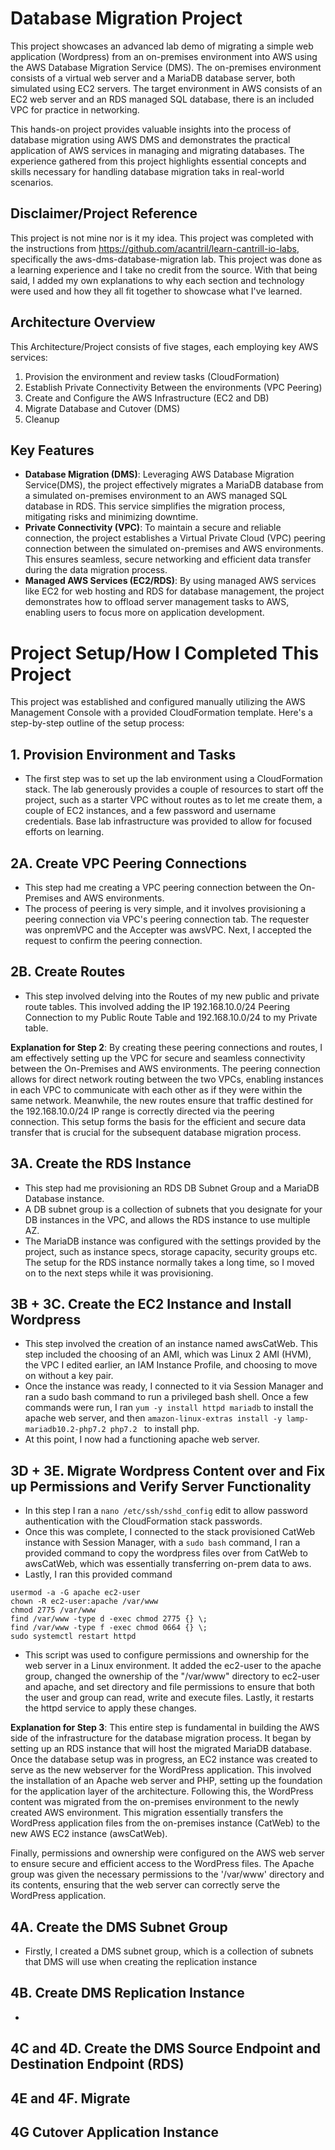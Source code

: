 # Database Migration Project
This project showcases an advanced lab demo of migrating a simple web application (Wordpress) from an on-premises environment into AWS using the AWS Database Migration Service (DMS). The on-premises environment consists of a virtual web server and a MariaDB database server, both simulated using EC2 servers. The target environment in AWS consists of an EC2 web server and an RDS managed SQL database, there is an included VPC for practice in networking. 

This hands-on project provides valuable insights into the process of database migration using AWS DMS and demonstrates the practical application of AWS services in managing and migrating databases. The experience gathered from this project highlights essential concepts and skills necessary for handling database migration taks in real-world scenarios.
## Disclaimer/Project Reference
This project is not mine nor is it my idea. This project was completed with the instructions from https://github.com/acantril/learn-cantrill-io-labs, specifically the aws-dms-database-migration lab. This project was done as a learning experience and I take no credit from the source. With that being said, I added my own explanations to why each section and technology were used and how they all fit together to showcase what I've learned.

## Architecture Overview


This Architecture/Project consists of five stages, each employing key AWS services:

1. Provision the environment and review tasks (CloudFormation)
2. Establish Private Connectivity Between the environments (VPC Peering)
3. Create and Configure the AWS Infrastructure (EC2 and DB)
4. Migrate Database and Cutover (DMS)
5. Cleanup

## Key Features
- **Database Migration (DMS)**: Leveraging AWS Database Migration Service(DMS), the project effectively migrates a MariaDB database from a simulated on-premises environment to an AWS managed SQL database in RDS. This service simplifies the migration process, mitigating risks and minimizing downtime.
- **Private Connectivity (VPC)**: To maintain a secure and reliable connection, the project establishes a Virtual Private Cloud (VPC) peering connection between the simulated on-premises and AWS environments. This ensures seamless, secure networking and efficient data transfer during the data migration process.
- **Managed AWS Services (EC2/RDS)**: By using managed AWS services like EC2 for web hosting and RDS for database management, the project demonstrates how to offload server management tasks to AWS, enabling users to focus more on application development.


# Project Setup/How I Completed This Project
 This project was established and configured manually utilizing the AWS Management Console with a provided CloudFormation template. Here's a step-by-step outline of the setup process:
 
 ## 1. Provision Environment and Tasks
  - The first step was to set up the lab environment using a CloudFormation stack. The lab generously provides a couple of resources to start off the project, such as a starter VPC without routes as to let me create them, a couple of EC2 instances, and a few password and username credentials. Base lab infrastructure was provided to allow for focused efforts on learning.

 ## 2A. Create VPC Peering Connections
  - This step had me creating a VPC peering connection between the On-Premises and AWS environments. 
  - The process of peering is very simple, and it involves provisioning a peering connection via VPC's peering connection tab. The requester was onpremVPC and the Accepter was awsVPC. Next, I accepted the request to confirm the peering connection.

## 2B. Create Routes
- This step involved delving into the Routes of my new public and private route tables. This involved adding the IP 192.168.10.0/24 Peering Connection to my Public Route Table and 192.168.10.0/24 to my Private table.

**Explanation for Step 2**: By creating these peering connections and routes, I am effectively setting up the VPC for secure and seamless connectivity between the On-Premises and AWS environments. The peering connection allows for direct network routing between the two VPCs, enabling instances in each VPC to communicate with each other as if they were within the same network. Meanwhile, the new routes ensure that traffic destined for the 192.168.10.0/24 IP range is correctly directed via the peering connection. This setup forms the basis for the efficient and secure data transfer that is crucial for the subsequent database migration process.

## 3A. Create the RDS Instance
 - This step had me provisioning an RDS DB Subnet Group and a MariaDB Database instance.
 - A DB subnet group is a collection of subnets that you designate for your DB instances in the VPC, and allows the RDS instance to use multiple AZ.
 - The MariaDB instance was configured with the settings provided by the project, such as instance specs, storage capacity, security groups etc. The setup for the RDS instance normally takes a long time, so I moved on to the next steps while it was provisioning.

## 3B + 3C. Create the EC2 Instance and Install Wordpress
 - This step involved the creation of an instance named awsCatWeb. This step included the choosing of an AMI, which was Linux 2 AMI (HVM), the VPC I edited earlier, an IAM Instance Profile, and choosing to move on without a key pair.
 - Once the instance was ready, I connected to it via Session Manager and ran a sudo bash command to run a privileged bash shell. Once a few commands were run, I ran `yum -y install httpd mariadb` to install the apache web server, and then `amazon-linux-extras install -y lamp-mariadb10.2-php7.2 php7.2 ` to install php.
 - At this point, I now had a functioning apache web server.

## 3D + 3E. Migrate Wordpress Content over and Fix up Permissions and Verify Server Functionality
 - In this step I ran a `nano /etc/ssh/sshd_config` edit to allow password authentication with the CloudFormation stack passwords.
 - Once this was complete, I connected to the stack provisioned CatWeb instance with Session Manager, with a `sudo bash` command, I ran a provided command to copy the wordpress files over from CatWeb to awsCatWeb, which was essentially transferring on-prem data to aws.
 - Lastly, I ran this provided command
 ```
usermod -a -G apache ec2-user   
chown -R ec2-user:apache /var/www
chmod 2775 /var/www
find /var/www -type d -exec chmod 2775 {} \;
find /var/www -type f -exec chmod 0664 {} \;
sudo systemctl restart httpd
```
- This script was used to  configure permissions and ownership for the web server in a Linux environment. It added the ec2-user to the apache group, changed the ownership of the "/var/www" directory to ec2-user and apache, and set directory and file permissions to ensure that both the user and group can read, write and execute files. Lastly, it restarts the httpd service to apply these changes.

**Explanation for Step 3**: This entire step is fundamental in building the AWS side of the infrastructure for the database migration process. It began by setting up an RDS instance that will host the migrated MariaDB database. Once the database setup was in progress, an EC2 instance was created to serve as the new webserver for the WordPress application. This involved the installation of an Apache web server and PHP, setting up the foundation for the application layer of the architecture. Following this, the WordPress content was migrated from the on-premises environment to the newly created AWS environment. This migration essentially transfers the WordPress application files from the on-premises instance (CatWeb) to the new AWS EC2 instance (awsCatWeb).

Finally, permissions and ownership were configured on the AWS web server to ensure secure and efficient access to the WordPress files. The Apache group was given the necessary permissions to the '/var/www' directory and its contents, ensuring that the web server can correctly serve the WordPress application.


## 4A. Create the DMS Subnet Group
- Firstly, I created a DMS subnet group, which is a collection of subnets that DMS will use when creating the replication instance

## 4B. Create DMS Replication Instance
- 
## 4C and 4D. Create the DMS Source Endpoint and Destination Endpoint (RDS)

## 4E and 4F. Migrate

## 4G Cutover Application Instance










